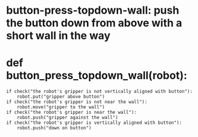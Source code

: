 # button-press-topdown-wall: push the button down from above with a short wall in the way
# def button_press_topdown_wall(robot):
    if check("the robot's gripper is not vertically aligned with button"):
        robot.put("gripper above button")
    if check("the robot's gripper is not near the wall"):
        robot.move("gripper to the wall")
    if check("the robot's gripper is near the wall"):
        robot.push("gripper against the wall")
    if check("the robot's gripper is vertically aligned with button"):
        robot.push("down on button")